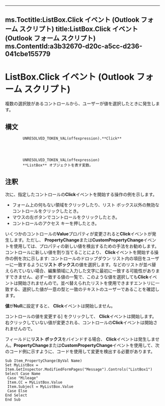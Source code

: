 

---
ms.Toctitle:ListBox.Click イベント (Outlook フォーム スクリプト)
title:ListBox.Click イベント (Outlook フォーム スクリプト)
ms.ContentId:a3b32670-d20c-a5cc-d236-041cbe155779
---
# ListBox.Click イベント (Outlook フォーム スクリプト)




複数の選択肢があるコントロールから、ユーザーが値を選択したときに発生します。

## 構文

            UNRESOLVED_TOKEN_VAL(offexpression).**Click**




            UNRESOLVED_TOKEN_VAL(offexpression)
            **ListBox** オブジェクトを表す変数。



## 注釈
次に、指定したコントロールの**Click**イベントを開始する操作の例を示します。

- フォーム上の何もない領域をクリックしたり、リスト ボックス以外の無効なコントロールをクリックしたとき。
- マウスの左ボタンでコントロールをクリックしたとき。
- コントロールのアクセス キーを押したとき。








いくつかのコントロールの**Value**プロパティが変更されると**Click**イベントが発生します。ただし、 **PropertyChange**または**CustomPropertyChange**イベントを使用しては、プロパティの新しい値を検出するための手法をお勧めします。コントロールに新しい値を割り当てることにより、 **Click**イベントを開始する操作の例を次に示します: コントロールのドロップダウン リスト内の項目をユーザーに一致するように**リスト ボックス**の値を選択します。などのリストが並べ替えられていない場合、編集領域に入力した文字に最初に一致する可能性がありますできません、必ず一致する値の一覧で、このような値を選択しても**Click**イベントは開始されませんので。並べ替えられたリストを使用できますエントリに一致する、選択した値が一意の型と一致のテキストのユーザーであることを確認します。



**値**が**Null**に設定すると、 **Click**イベントは開始しません。



コントロールの値を変更する] をクリックして、 **Click**イベントは開始します。右クリックしていない値が変更される、コントロールの**Click**イベントは開始されませんので。



フィールドに**リスト ボックス**をバインドする場合、 **Click**イベントは発生しません。**PropertyChange**または**CustomPropertyChange**イベントを使用して、次のコード例に示すように、コードを使用して変更を検出する必要があります。

```sourcecode
Sub Item_PropertyChange(ByVal Name) 
Set MyListBox = Item.GetInspector.ModifiedFormPages("Message").Controls("ListBox1") 
Select Case Name 
 Case "Mileage" 
 Item.CC = MyListBox.Value 
 Item.Subject = MyListBox.Value 
 Case Else 
End Select 
End Sub
```





